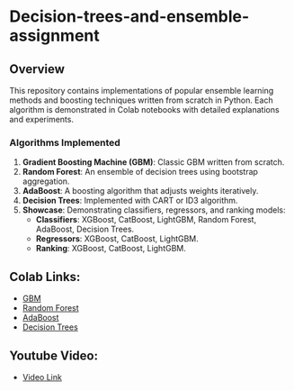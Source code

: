 # Decision-trees-and-ensemble-assignment

## Overview
This repository contains implementations of popular ensemble learning methods and boosting techniques written from scratch in Python. Each algorithm is demonstrated in Colab notebooks with detailed explanations and experiments.

### Algorithms Implemented
1. **Gradient Boosting Machine (GBM)**: Classic GBM written from scratch.
2. **Random Forest**: An ensemble of decision trees using bootstrap aggregation.
3. **AdaBoost**: A boosting algorithm that adjusts weights iteratively.
4. **Decision Trees**: Implemented with CART or ID3 algorithm.
5. **Showcase**: Demonstrating classifiers, regressors, and ranking models:
   - **Classifiers**: XGBoost, CatBoost, LightGBM, Random Forest, AdaBoost, Decision Trees.
   - **Regressors**: XGBoost, CatBoost, LightGBM.
   - **Ranking**: XGBoost, CatBoost, LightGBM.


## Colab Links:
- [GBM](https://colab.research.google.com/drive/1any9shFJQuLAuqyD43BDol6q2MQyc1ph?usp=sharing)
- [Random Forest](https://colab.research.google.com/drive/1aZeZYJIRr3Q1FWvoJEIDuTH_WkNq9zvi?usp=sharing)
- [AdaBoost](https://colab.research.google.com/drive/1ibt4Av0Gu9l5qEpLXXFjiblDqDbZXbJW?usp=sharing)
- [Decision Trees](https://colab.research.google.com/drive/12nK0LoOoQbYiMtTtN9FquBtNGm6s56Xb?usp=sharing)

## Youtube Video:
- [Video Link](www.youtube.com)
